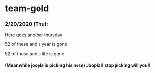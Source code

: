 # team-gold

### 2/20/2020 (Thu): 

Here goes another thursday

52 of these and a year is gone

52 of those and a life is gone

#### (Meanwhile joopla is picking his nose) Joopla!! stop picking will you!!
